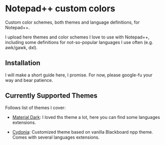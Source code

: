 # Notepad++ custom colors

Custom color schemes, both themes and language definitions, for Notepad++.

I upload here themes and color schemes I love to use with Notepad++, including some definitions for not-so-popular languages I use often (e.g. awk/gawk, dxl).

## Installation

I will make a short guide here, I promise. For now, please google-fu your way and bear patience.

## Currently Supported Themes

Follows list of themes I cover:

- [Material Dark](https://github.com/naderi/material-theme-for-npp): I loved ths theme a lot, here you can find some languages extensions.

- [Cydonia](https://github.com/daemonPainter/npp_custom_colors/Cydonia): Customized theme based on vanilla Blackboard npp theme. Comes with several languages extensions.